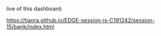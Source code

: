 live of this dashboard: 

https://tjaora.github.io/EDGE-session-js-C191242/session-15/bank/index.html 
